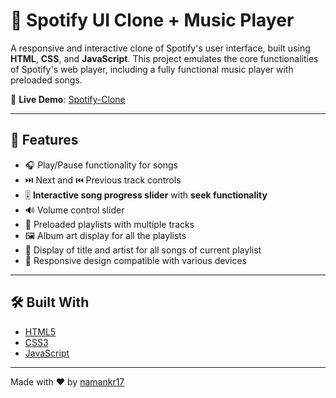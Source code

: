# 🎵 Spotify UI Clone + Music Player

A responsive and interactive clone of Spotify's user interface, built using **HTML**, **CSS**, and **JavaScript**. This project emulates the core functionalities of Spotify's web player, including a fully functional music player with preloaded songs.

🔗 **Live Demo**: [Spotify-Clone](https://tranquil-sunburst-912d7c.netlify.app/)

---

## 🚀 Features

- 🎧 Play/Pause functionality for songs
- ⏭️ Next and ⏮️ Previous track controls
- 🎚️ **Interactive song progress slider** with **seek functionality**
- 🔊 Volume control slider
- 📂 Preloaded playlists with multiple tracks
- 🖼️ Album art display for all the playlists
- 📜 Display of title and artist for all songs of current playlist
- 📱 Responsive design compatible with various devices

---

## 🛠️ Built With

- [HTML5](https://developer.mozilla.org/en-US/docs/Web/Guide/HTML/HTML5)
- [CSS3](https://developer.mozilla.org/en-US/docs/Web/CSS)
- [JavaScript](https://developer.mozilla.org/en-US/docs/Web/JavaScript)

---

Made with ❤️ by [namankr17](https://github.com/namankr17)